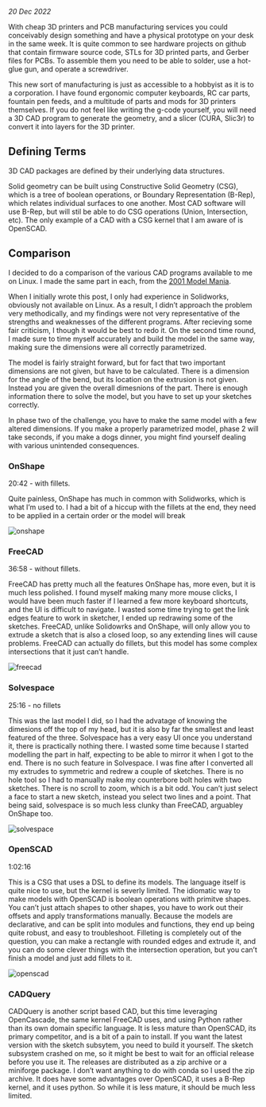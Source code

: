 <title>On CAD (revised)</title>


_20 Dec 2022_

With cheap 3D printers and PCB manufacturing services you could conceivably design something and have a physical prototype on your desk in the same week. It is quite common to see hardware projects on github that contain firmware source code, STLs for 3D printed parts, and Gerber files for PCBs. To assemble them you need to be able to solder, use a hot-glue gun, and operate a screwdriver.

This new sort of manufacturing is just as accessible to a hobbyist as it is to a corporation. I have found ergonomic computer keyboards, RC car parts, fountain pen feeds, and a multitude of parts and mods for 3D printers themselves. If you do not feel like writing the g-code yourself, you will need a 3D CAD program to generate the geometry, and a slicer (CURA, Slic3r) to convert it into layers for the 3D printer.

## Defining Terms

3D CAD packages are defined by their underlying data structures.

Solid geometry can be built using Constructive Solid Geometry (CSG), which is a tree of boolean operations, or Boundary Representation (B-Rep), which relates individual surfaces to one another. Most CAD software will use B-Rep, but will stil be able to do CSG operations (Union, Intersection, etc). The only example of a CAD with a CSG kernel that I am aware of is OpenSCAD.

## Comparison

I decided to do a comparison of the various CAD programs available to me on Linux. I made the same part in each, from the <a href="https://blogs.solidworks.com/tech/2022/02/23-years-of-model-mania.html">2001 Model Mania</a>.

When I initially wrote this post, I only had experience in Solidworks, obviously not available on Linux. As a result, I didn’t approach the problem very methodically, and my findings were not very representative of the strengths and weaknesses of the different programs. After recieving some fair criticism, I though it would be best to redo it. On the second time round, I made sure to time myself accurately and build the model in the same way, making sure the dimensions were all correctly parametrized.

The model is fairly straight forward, but for fact that two important dimensions are not given, but have to be calculated. There is a dimension for the angle of the bend, but its location on the extrusion is not given. Instead you are given the overall dimesnions of the part. There is enough information there to solve the model, but you have to set up your sketches correctly.

In phase two of the challenge, you have to make the same model with a few altered dimensions. If you make a properly parametrized model, phase 2 will take seconds, if you make a dogs dinner, you might find yourself dealing with various unintended consequences.

### OnShape

20:42 - with fillets.

Quite painless, OnShape has much in common with Solidworks, which is what I’m used to. I had a bit of a hiccup with the fillets at the end, they need to be applied in a certain order or the model will break

<img src="/on_cad/onshape.png" alt="onshape" />

### FreeCAD

36:58 - without fillets.

FreeCAD has pretty much all the features OnShape has, more even, but it is much less polished. I found myself making many more mouse clicks, I would have been much faster if I learned a few more keyboard shortcuts, and the UI is difficult to navigate. I wasted some time trying to get the link edges feature to work in sketcher, I ended up redrawing some of the sketches. FreeCAD, unlike Solidowrks and OnShape, will only allow you to extrude a sketch that is also a closed loop, so any extending lines will cause problems. FreeCAD can actually do fillets, but this model has some complex intersections that it just can’t handle.

<img src="/on_cad/freecad.png" alt="freecad" />

### Solvespace

25:16 - no fillets

This was the last model I did, so I had the advatage of knowing the dimesions off the top of my head, but it is also by far the smallest and least featured of the three. Solvespace has a very easy UI once you understand it, there is practically nothing there. I wasted some time because I started modelling the part in half, expecting to be able to mirror it when I got to the end. There is no such feature in Solvespace. I was fine after I converted all my extrudes to symmetric and redrew a couple of sketches. There is no hole tool so I had to manually make my counterbore bolt holes with two sketches. There is no scroll to zoom, which is a bit odd. You can’t just select a face to start a new sketch, instead you select two lines and a point. That being said, solvespace is so much less clunky than FreeCAD, arguabley OnShape too.

<img src="/on_cad/solvespace.png" alt="solvespace" />

### OpenSCAD

1:02:16

This is a CSG that uses a DSL to define its models. The language itself is quite nice to use, but the kernel is severly limited. The idiomatic way to make models with OpenSCAD is boolean operations with primitve shapes. You can’t just attach shapes to other shapes, you have to work out their offsets and apply transformations manually. Because the models are declarative, and can be split into modules and functions, they end up being quite robust, and easy to troubleshoot. Filleting is completely out of the question, you can make a rectangle with rounded edges and extrude it, and you can do some clever things with the intersection operation, but you can’t finish a model and just add fillets to it.

<img src="/on_cad/openscad.png" alt="openscad" />


### CADQuery

CADQuery is another script based CAD, but this time leveraging OpenCascade, the same kernel FreeCAD uses, and using Python rather than its own domain specific language. It is less mature than OpenSCAD, its primary competitor, and is a bit of a pain to install. If you want the latest version with the sketch subsytem, you need to build it yourself. The sketch subsystem crashed on me, so it might be best to wait for an official release before you use it. The releases are distributed as a zip archive or a miniforge package. I don’t want anything to do with conda so I used the zip archive. It does have some advantages over OpenSCAD, it uses a B-Rep kernel, and it uses python. So while it is less mature, it should be much less limited.

